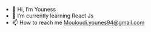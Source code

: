 - 👋 Hi, I’m Youness  
- 🌱 I’m currently learning React Js
- 📫 How to reach me Mouloudi.younes94@gmail.com

  
<!--- - 💞️ I’m looking to collaborate on ... --->
<!--- - 👀 I’m interested in ... --->
<!---
YounessMouloudi/YounessMouloudi is a ✨ special ✨ repository because its `README.md` (this file) appears on your GitHub profile.
You can click the Preview link to take a look at your changes.
--->
